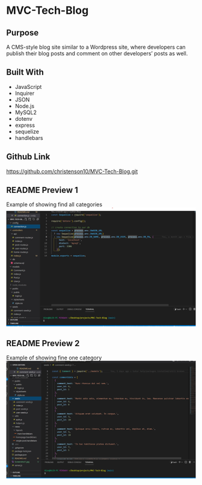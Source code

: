# MVC-Tech-Blog

## Purpose
A CMS-style blog site similar to a Wordpress site, where developers can publish their blog posts and comment on other developers’ posts as well.

## Built With
* JavaScript
* Inquirer
* JSON
* Node.js
* MySQL2
* dotenv
* express
* sequelize
* handlebars

## Github Link
https://github.com/christenson10/MVC-Tech-Blog.git

## README Preview 1
Example of showing find all categories
![Screenshot1](Screenshot1.jpg)

## README Preview 2
Example of showing fine one category
![Screenshot1](Screenshot2.jpg)